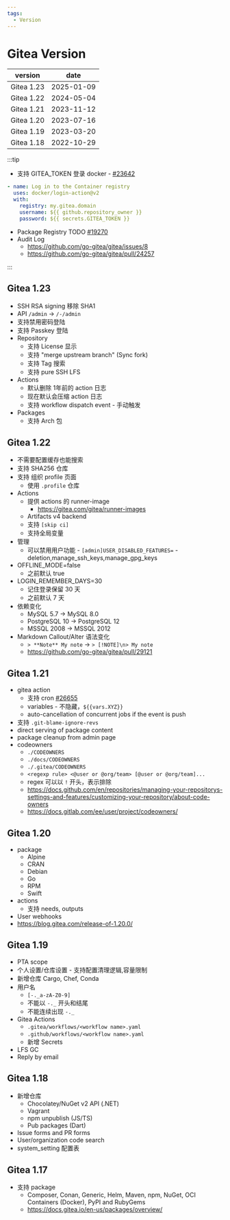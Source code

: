 ```yaml
---
tags:
  - Version
---
```


# Gitea Version

| version    | date       |
| ---------- | ---------- |
| Gitea 1.23 | 2025-01-09 |
| Gitea 1.22 | 2024-05-04 |
| Gitea 1.21 | 2023-11-12 |
| Gitea 1.20 | 2023-07-16 |
| Gitea 1.19 | 2023-03-20 |
| Gitea 1.18 | 2022-10-29 |

:::tip

- 支持 GITEA_TOKEN 登录 docker - [#23642](https://github.com/go-gitea/gitea/issues/23642)

```yaml
- name: Log in to the Container registry
  uses: docker/login-action@v2
  with:
    registry: my.gitea.domain
    username: ${{ github.repository_owner }}
    password: ${{ secrets.GITEA_TOKEN }}
```

- Package Registry TODO [#19270](https://github.com/go-gitea/gitea/issues/19270)
- Audit Log
  - https://github.com/go-gitea/gitea/issues/8
  - https://github.com/go-gitea/gitea/pull/24257

:::

## Gitea 1.23

- SSH RSA signing 移除 SHA1
- API `/admin` -> `/-/admin`
- 支持禁用密码登陆
- 支持 Passkey 登陆
- Repository
  - 支持 License 显示
  - 支持 "merge upstream branch" (Sync fork)
  - 支持 Tag 搜索
  - 支持 pure SSH LFS
- Actions
  - 默认删除 1年前的 action 日志
  - 现在默认会压缩 action 日志
  - 支持 workflow dispatch event - 手动触发
- Packages
  - 支持 Arch 包

## Gitea 1.22

- 不需要配置缓存也能搜索
- 支持 SHA256 仓库
- 支持 组织 profile 页面
  - 使用 `.profile` 仓库
- Actions
  - 提供 actions 的 runner-image
    - https://gitea.com/gitea/runner-images
  - Artifacts v4 backend
  - 支持 `[skip ci]`
  - 支持全局变量
- 管理
  - 可以禁用用户功能 - `[admin]USER_DISABLED_FEATURES=` - deletion,manage_ssh_keys,manage_gpg_keys
- OFFLINE_MODE=false
  - 之前默认 true
- LOGIN_REMEMBER_DAYS=30
  - 记住登录保留 30 天
  - 之前默认 7 天
- 依赖变化
  - MySQL 5.7 → MySQL 8.0
  - PostgreSQL 10 → PostgreSQL 12
  - MSSQL 2008 → MSSQL 2012
- Markdown Callout/Alter 语法变化
  - `> **Note** My note` -> `> [!NOTE]\n> My note`
  - https://github.com/go-gitea/gitea/pull/29121

## Gitea 1.21

- gitea action
  - 支持 cron [#26655](https://github.com/go-gitea/gitea/pull/26655)
  - variables - 不隐藏，`${{vars.XYZ}}`
  - auto-cancellation of concurrent jobs if the event is push
- 支持 `.git-blame-ignore-revs`
- direct serving of package content
- package cleanup from admin page
- codeowners
  - `./CODEOWNERS`
  - `./docs/CODEOWNERS`
  - `./.gitea/CODEOWNERS`
  - `<regexp rule> <@user or @org/team> [@user or @org/team]...`
  - regex 可以以 `!` 开头，表示排除
  - https://docs.github.com/en/repositories/managing-your-repositorys-settings-and-features/customizing-your-repository/about-code-owners
  - https://docs.gitlab.com/ee/user/project/codeowners/

## Gitea 1.20

- package
  - Alpine
  - CRAN
  - Debian
  - Go
  - RPM
  - Swift
- actions
  - 支持 needs, outputs
- User webhooks
- https://blog.gitea.com/release-of-1.20.0/

## Gitea 1.19

- PTA scope
- 个人设置/仓库设置 - 支持配置清理逻辑,容量限制
- 新增仓库 Cargo, Chef, Conda
- 用户名
  - `[-._a-zA-Z0-9]`
  - 不能以 `-._` 开头和结尾
  - 不能连续出现 `-._`
- Gitea Actions
  - `.gitea/workflows/<workflow name>.yaml`
  - `.github/workflows/<workflow name>.yaml`
  - 新增 Secrets
- LFS GC
- Reply by email

## Gitea 1.18

- 新增仓库
  - Chocolatey/NuGet v2 API (.NET)
  - Vagrant
  - npm unpublish (JS/TS)
  - Pub packages (Dart)
- Issue forms and PR forms
- User/organization code search
- system_setting 配置表

## Gitea 1.17

- 支持 package
  - Composer, Conan, Generic, Helm, Maven, npm, NuGet, OCI Containers (Docker), PyPI and RubyGems
  - https://docs.gitea.io/en-us/packages/overview/
